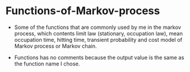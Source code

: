 # Functions-of-Markov-process

- Some of the functions that are commonly used by me in the markov process, which contents limit law (stationary, occupation law), mean occupation time, hitting time, transient probability and cost model of Markov process or Markov chain.


- Functions has no comments because the output value is the same as the function name I chose.
